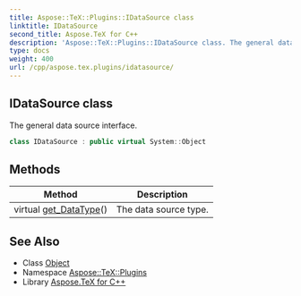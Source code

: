 ```yaml
---
title: Aspose::TeX::Plugins::IDataSource class
linktitle: IDataSource
second_title: Aspose.TeX for C++
description: 'Aspose::TeX::Plugins::IDataSource class. The general data source interface in C++.'
type: docs
weight: 400
url: /cpp/aspose.tex.plugins/idatasource/
---
```

## IDataSource class


The general data source interface.

```cpp
class IDataSource : public virtual System::Object
```

## Methods

| Method | Description |
| --- | --- |
| virtual [get_DataType](./get_datatype/)() | The data source type. |
## See Also

* Class [Object](../../system/object/)
* Namespace [Aspose::TeX::Plugins](../)
* Library [Aspose.TeX for C++](../../)
